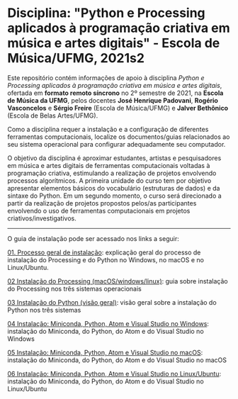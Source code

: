 # Disciplina: "Python e Processing aplicados à programação criativa em música e artes digitais" - Escola de Música/UFMG, 2021s2

Este repositório contém informações de apoio à disciplina *Python e Processing aplicados à programação criativa em música e artes digitais*, ofertada em **formato remoto síncrono** no 2º semestre de 2021, na **Escola de Música da UFMG**, pelos docentes **José Henrique Padovani**, **Rogério Vasconcelos** e **Sérgio Freire** (Escola de Música/UFMG) e **Jalver Bethônico** (Escola de Belas Artes/UFMG).


Como a disciplina requer a instalação e a configuração de diferentes ferramentas computacionais, localize os documentos/guias relacionados ao seu sistema operacional para configurar adequadamente seu computador.

O objetivo da disciplina é aproximar estudantes, artistas e pesquisadores em música e artes digitais de ferramentas computacionais voltadas à programação criativa, estimulando a realização de projetos envolvendo processos algorítmicos. A primeira unidade do curso tem por objetivo apresentar elementos básicos do vocabulário (estruturas de dados) e da sintaxe do Python. Em um segundo momento, o curso será direcionado a partir da realização de projetos propostos pelos/as participantes envolvendo o uso de ferramentas computacionais em projetos criativos/investigativos.

---

O guia de instalação pode ser acessado nos links a seguir:

[01. Processo geral de instalação](01-Processo_geral_de_instala%C3%A7%C3%A3o.md): explicação geral do processo de instalação do Processing e do Python no Windows, no macOS e no Linux/Ubuntu.

[02 Instalação do Processing (macOS/windows/linux)](02-Instala%C3%A7%C3%A3o_do_Processing_%28mac_win_linux%29.md): guia sobre instalação do Processing nos três sistemas operacionais

[03 Instalação do Python (visão geral)](03-Instala%C3%A7%C3%A3o_do_Python-vis%C3%A3o_geral.md): visão geral sobre a instalação do Python nos três sistemas

[04 Instalação: Miniconda, Python, Atom e Visual Studio no Windows](04-Instala%25C3%25A7%25C3%25A3o_Miniconda_Python_Atom_e_Visual_Studio_no_Windows.md): instalação do Miniconda, do Python, do Atom e do Visual Studio no Windows

[05 Instalação: Miniconda, Python, Atom e Visual Studio no macOS](05-Instalac%CC%A7a%CC%83o_Miniconda_Python_Atom_e_Visual_Studio_no_macOS.md): instalação do Miniconda, do Python, do Atom e do Visual Studio no macOS

[06 Instalação: Miniconda, Python, Atom e Visual Studio no Linux/Ubuntu](06-Instalac%CC%A7a%CC%83o_Miniconda_Python_Atom_e_Visual_Studio_no_linux-ubuntu.md): instalação do Miniconda, do Python, do Atom e do Visual Studio no Linux/Ubuntu
